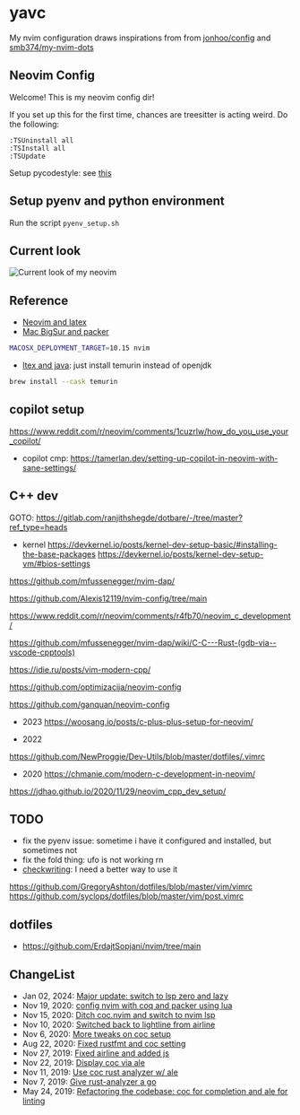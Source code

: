 # yavc

My nvim configuration draws inspirations from from [jonhoo/config](https://github.com/jonhoo/configs) and [smb374/my-nvim-dots](https://github.com/smb374/my-nvim-dots)

## Neovim Config

Welcome! This is my neovim config dir!

If you set up this for the first time, chances are treesitter is acting weird.
Do the following:
```
:TSUninstall all
:TSInstall all
:TSUpdate
```


Setup pycodestyle: see [this](https://pycodestyle.pycqa.org/en/latest/intro.html#configuration)

## Setup pyenv and python environment
Run the script `pyenv_setup.sh`

## Current look

![Current look of my neovim](imgs/nvim-look.png?raw=true "Title")

## Reference
- [Neovim and latex](https://www.ejmastnak.com/tutorials/vim-latex/intro.html)
- [Mac BigSur and packer](https://github.com/wbthomason/packer.nvim/issues/180)
```bash
MACOSX_DEPLOYMENT_TARGET=10.15 nvim
```
- [ltex and java](): just install temurin instead of openjdk
```bash
brew install --cask temurin
```
## copilot setup




https://www.reddit.com/r/neovim/comments/1cuzrlw/how_do_you_use_your_copilot/

- copilot cmp: https://tamerlan.dev/setting-up-copilot-in-neovim-with-sane-settings/


## C++ dev
GOTO: https://gitlab.com/ranjithshegde/dotbare/-/tree/master?ref_type=heads

- kernel
https://devkernel.io/posts/kernel-dev-setup-basic/#installing-the-base-packages
https://devkernel.io/posts/kernel-dev-setup-vm/#bios-settings

https://github.com/mfussenegger/nvim-dap/

https://github.com/Alexis12119/nvim-config/tree/main

https://www.reddit.com/r/neovim/comments/r4fb70/neovim_c_development/

https://github.com/mfussenegger/nvim-dap/wiki/C-C---Rust-(gdb-via--vscode-cpptools)

https://idie.ru/posts/vim-modern-cpp/

https://github.com/optimizacija/neovim-config

https://github.com/ganquan/neovim-config

- 2023
https://woosang.io/posts/c-plus-plus-setup-for-neovim/

- 2022

https://github.com/NewProggie/Dev-Utils/blob/master/dotfiles/.vimrc


- 2020
https://chmanie.com/modern-c-development-in-neovim/

https://jdhao.github.io/2020/11/29/neovim_cpp_dev_setup/

## TODO
- fix the pyenv issue: sometime i have it configured and installed, but
  sometimes not
- fix the fold thing: ufo is not working rn
- [checkwriting](https://github.com/devd/Academic-Writing-Check): I need a
  better way to use it

https://github.com/GregoryAshton/dotfiles/blob/master/vim/vimrc
https://github.com/syclops/dotfiles/blob/master/vim/post.vimrc

## dotfiles
- https://github.com/ErdajtSopjani/nvim/tree/main



## ChangeList
- Jan 02, 2024: [Major update: switch to lsp zero and lazy](https://github.com/jethrosun/yavc/commit/4cfdc5e94a770d4457f2e9fefa2a6645b643f162)
- Nov 19, 2020: [config nvim with coq and packer using lua](https://github.com/jethrosun/yavc/commit/46628fb7cd72f02c50c9faaf36bf212f8b6d8c85)
- Nov 15, 2020: [Ditch coc.nvim and switch to nvim lsp](https://github.com/jethrosun/yavc/commit/837aa7a6e3dec6d40263d2308918124fd1e058f7)
- Nov 10, 2020: [Switched back to lightline from airline](https://github.com/jethrosun/yavc/commit/fa77bad8eb396ce021d313ce4d16e730ffbb5f3d)
- Nov 6, 2020: [More tweaks on coc setup](https://github.com/jethrosun/yavc/commit/a756b0e15fe4117cd96c52fa47133d0083cb7d2f)
- Aug 22, 2020: [Fixed rustfmt and coc setting](https://github.com/jethrosun/yavc/commit/3de540d3aaf52ca844027e31f5b292de72a1bf71)
- Nov 27, 2019: [Fixed airline and added js](https://github.com/jethrosun/yavc/commit/7b5dc6e642b784eea054da8b8bf7c6dff6beef33)
- Nov 22, 2019: [Display coc via ale](https://github.com/jethrosun/yavc/commit/4e84e6ebaabe788fb3bc7c910d76a6d5cb74c8b4)
- Nov 11, 2019: [Use coc rust analyzer w/ ale](https://github.com/jethrosun/yavc/commit/a7122b6a40620737252295e3ffe667006a4b3973)
- Nov 7, 2019: [Give rust-analyzer a go](https://github.com/jethrosun/yavc/commit/b47ba8dc901ba75cf23619532caf7bc3cfb36c91)
- May 24, 2019: [Refactoring the codebase: coc for completion and ale for linting](https://github.com/jethrosun/yavc/commit/463bae1f8b04b9c940c2d89181baf4b1f52e0055)
